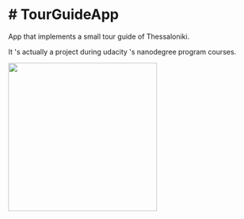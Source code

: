 <h1># TourGuideApp</h1>

<p>App that implements a small tour guide of Thessaloniki.</p>
<p>It 's actually a project during udacity 's nanodegree program courses.</p>

<p><img src="TourGuideApp/toeat.png" height="300"></p>

